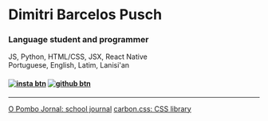 # Dimitri Barcelos Pusch
### Language student and programmer
JS, Python, HTML/CSS, JSX, React Native<br/>
Portuguese, English, Latim, Lanisi'an

#### [![insta btn](https://img.shields.io/badge/-Instagram-%23E4405F?style=for-the-badge&logo=instagram&logoColor=white)](https://instagram.com/mity.bp) [![github btn](https://img.shields.io/badge/-GitHub-%13338?style=for-the-badge&logo=github&logoColor=white)](https://github.com/mitybp)
---
[O Pombo Jornal: school journal](https://opombo.vercel.app)
[carbon.css: CSS library](https://carboncss.pages.dev/#/)

